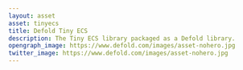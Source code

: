 ```yaml
---
layout: asset
asset: tinyecs
title: Defold Tiny ECS
description: The Tiny ECS library packaged as a Defold library.
opengraph_image: https://www.defold.com/images/asset-nohero.jpg
twitter_image: https://www.defold.com/images/asset-nohero.jpg
---
```

